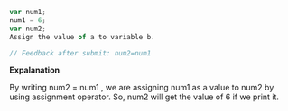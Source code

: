 ```javascript
var num1;
num1 = 6;
var num2;
Assign the value of a to variable b.

// Feedback after submit: num2=num1 

```
**Expalanation**

By writing num2 = num1 , we are assigning num1 as a value to num2 by using assignment operator. So, num2 will get the value of 6 if we print it.